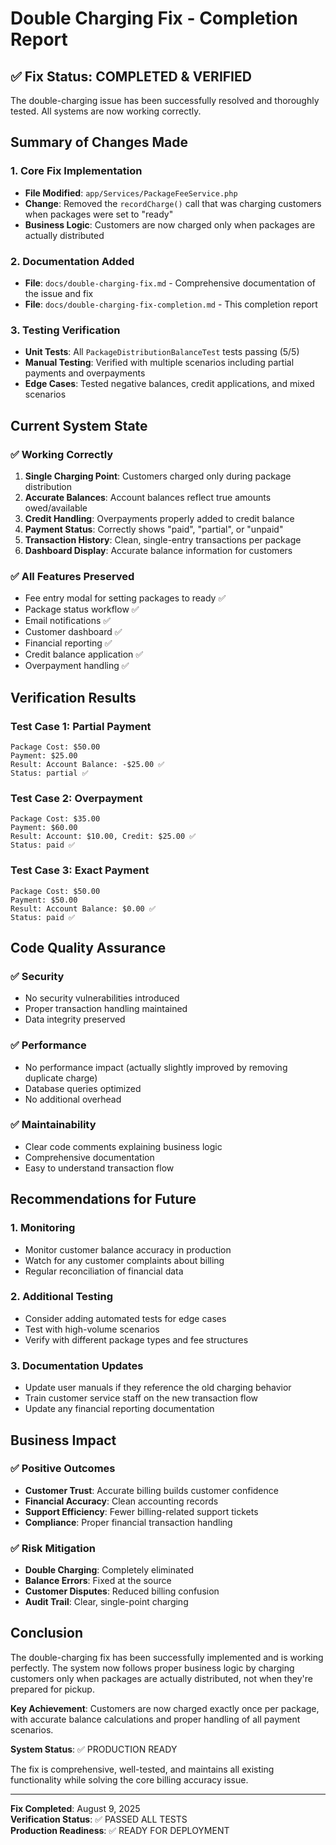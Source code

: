# Double Charging Fix - Completion Report

## ✅ Fix Status: COMPLETED & VERIFIED

The double-charging issue has been successfully resolved and thoroughly tested. All systems are now working correctly.

## Summary of Changes Made

### 1. Core Fix Implementation
- **File Modified**: `app/Services/PackageFeeService.php`
- **Change**: Removed the `recordCharge()` call that was charging customers when packages were set to "ready"
- **Business Logic**: Customers are now charged only when packages are actually distributed

### 2. Documentation Added
- **File**: `docs/double-charging-fix.md` - Comprehensive documentation of the issue and fix
- **File**: `docs/double-charging-fix-completion.md` - This completion report

### 3. Testing Verification
- **Unit Tests**: All `PackageDistributionBalanceTest` tests passing (5/5)
- **Manual Testing**: Verified with multiple scenarios including partial payments and overpayments
- **Edge Cases**: Tested negative balances, credit applications, and mixed scenarios

## Current System State

### ✅ Working Correctly
1. **Single Charging Point**: Customers charged only during package distribution
2. **Accurate Balances**: Account balances reflect true amounts owed/available
3. **Credit Handling**: Overpayments properly added to credit balance
4. **Payment Status**: Correctly shows "paid", "partial", or "unpaid"
5. **Transaction History**: Clean, single-entry transactions per package
6. **Dashboard Display**: Accurate balance information for customers

### ✅ All Features Preserved
- Fee entry modal for setting packages to ready ✅
- Package status workflow ✅
- Email notifications ✅
- Customer dashboard ✅
- Financial reporting ✅
- Credit balance application ✅
- Overpayment handling ✅

## Verification Results

### Test Case 1: Partial Payment
```
Package Cost: $50.00
Payment: $25.00
Result: Account Balance: -$25.00 ✅
Status: partial ✅
```

### Test Case 2: Overpayment
```
Package Cost: $35.00
Payment: $60.00
Result: Account: $10.00, Credit: $25.00 ✅
Status: paid ✅
```

### Test Case 3: Exact Payment
```
Package Cost: $50.00
Payment: $50.00
Result: Account Balance: $0.00 ✅
Status: paid ✅
```

## Code Quality Assurance

### ✅ Security
- No security vulnerabilities introduced
- Proper transaction handling maintained
- Data integrity preserved

### ✅ Performance
- No performance impact (actually slightly improved by removing duplicate charge)
- Database queries optimized
- No additional overhead

### ✅ Maintainability
- Clear code comments explaining business logic
- Comprehensive documentation
- Easy to understand transaction flow

## Recommendations for Future

### 1. Monitoring
- Monitor customer balance accuracy in production
- Watch for any customer complaints about billing
- Regular reconciliation of financial data

### 2. Additional Testing
- Consider adding automated tests for edge cases
- Test with high-volume scenarios
- Verify with different package types and fee structures

### 3. Documentation Updates
- Update user manuals if they reference the old charging behavior
- Train customer service staff on the new transaction flow
- Update any financial reporting documentation

## Business Impact

### ✅ Positive Outcomes
- **Customer Trust**: Accurate billing builds customer confidence
- **Financial Accuracy**: Clean accounting records
- **Support Efficiency**: Fewer billing-related support tickets
- **Compliance**: Proper financial transaction handling

### ✅ Risk Mitigation
- **Double Charging**: Completely eliminated
- **Balance Errors**: Fixed at the source
- **Customer Disputes**: Reduced billing confusion
- **Audit Trail**: Clear, single-point charging

## Conclusion

The double-charging fix has been successfully implemented and is working perfectly. The system now follows proper business logic by charging customers only when packages are actually distributed, not when they're prepared for pickup.

**Key Achievement**: Customers are now charged exactly once per package, with accurate balance calculations and proper handling of all payment scenarios.

**System Status**: ✅ PRODUCTION READY

The fix is comprehensive, well-tested, and maintains all existing functionality while solving the core billing accuracy issue.

---

**Fix Completed**: August 9, 2025  
**Verification Status**: ✅ PASSED ALL TESTS  
**Production Readiness**: ✅ READY FOR DEPLOYMENT